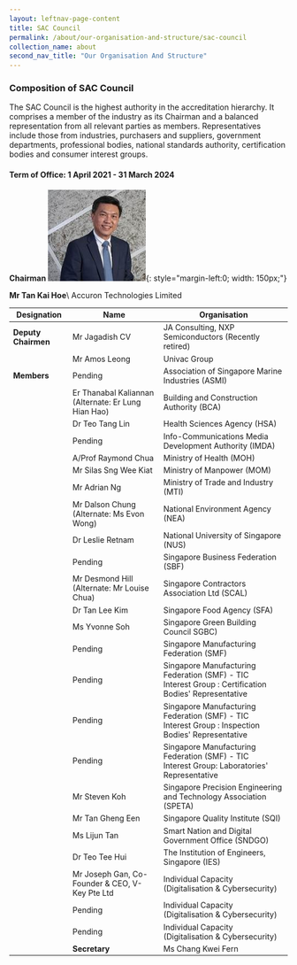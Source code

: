 ```yaml
---
layout: leftnav-page-content
title: SAC Council
permalink: /about/our-organisation-and-structure/sac-council
collection_name: about
second_nav_title: "Our Organisation And Structure"
---
```


### Composition of SAC Council

The SAC Council is the highest authority in the accreditation hierarchy. It comprises a member of the industry as its Chairman and a balanced representation from all relevant parties as members. Representatives include those from industries, purchasers and suppliers, government departments, professional bodies, national standards authority, certification bodies and consumer interest groups.

#### Term of Office: 1 April 2021 - 31 March 2024

**Chairman**
![Tan Kai Hoe ](/images/about/our-organisation-structure/TanKaiHoe.jpg){: style="margin-left:0; width: 150px;"}
<!-- Comment: the '{:style=""}' at the end of the markdown image syntax is used to align the image to the left of the screen and also to resize the image -->
**Mr Tan Kai Hoe**\\
Accuron Technologies Limited 

| Designation	| Name	| Organisation |
|-------------|-------|--------------|
| **Deputy Chairmen** | Mr Jagadish CV | JA Consulting, NXP Semiconductors (Recently retired) |
| | Mr Amos Leong | Univac Group |
| **Members** | Pending | Association of Singapore Marine Industries (ASMI) |
| | Er Thanabal Kaliannan<br/>(Alternate: Er Lung Hian Hao) | Building and Construction Authority (BCA) |
| | Dr Teo Tang Lin | Health Sciences Agency (HSA) |
| | Pending | Info-Communications Media Development Authority (IMDA) |
| | A/Prof Raymond Chua | Ministry of Health (MOH) |
| | Mr Silas Sng Wee Kiat | Ministry of Manpower (MOM) |
| | Mr Adrian Ng | Ministry of Trade and Industry (MTI) |
| | Mr Dalson Chung<br/>(Alternate: Ms Evon Wong) | National Environment Agency (NEA) |
| | Dr Leslie Retnam | National University of Singapore (NUS)|
| | Pending | Singapore Business Federation (SBF) |
| | Mr Desmond Hill<br/>(Alternate: Mr Louise Chua) | Singapore Contractors Association Ltd (SCAL) |
| | Dr Tan Lee Kim | Singapore Food Agency (SFA) |
| | Ms Yvonne Soh | Singapore Green Building Council SGBC) |
| | Pending | Singapore Manufacturing Federation (SMF) |
| | Pending | Singapore Manufacturing Federation (SMF) - TIC<br/>Interest Group : Certification Bodies' Representative |
| | Pending | Singapore Manufacturing Federation (SMF) - TIC<br/>Interest Group : Inspection Bodies' Representative |
| | Pending | Singapore Manufacturing Federation (SMF) - TIC<br/>Interest Group: Laboratories' Representative |
| | Mr Steven Koh | Singapore Precision Engineering and Technology Association (SPETA) |
| | Mr Tan Gheng Een | Singapore Quality Institute (SQI) |
| | Ms Lijun Tan | Smart Nation and Digital Government Office (SNDGO)|
| | Dr Teo Tee Hui | The Institution of Engineers, Singapore (IES) |
| | Mr Joseph Gan, Co-Founder & CEO, V-Key Pte Ltd | Individual Capacity (Digitalisation & Cybersecurity) |
| | Pending | Individual Capacity (Digitalisation & Cybersecurity) |
| | Pending | Individual Capacity (Digitalisation & Cybersecurity) |
| | **Secretary** | Ms Chang Kwei Fern | SAC Secretariat |
